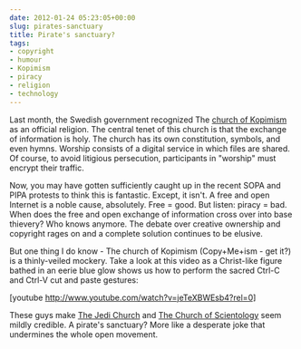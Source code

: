 ```yaml
---
date: 2012-01-24 05:23:05+00:00
slug: pirates-sanctuary
title: Pirate's sanctuary?
tags:
- copyright
- humour
- Kopimism
- piracy
- religion
- technology
---
```


Last month, the Swedish government recognized The [church of Kopimism](http://kopimistsamfundet.se/english/) as an official religion. The central tenet of this church is that the exchange of information is holy. The church has its own constitution, symbols, and even hymns. Worship consists of a digital service in which files are shared. Of course, to avoid litigious persecution, participants in "worship" must encrypt their traffic.




Now, you may have gotten sufficiently caught up in the recent SOPA and PIPA protests to think this is fantastic. Except, it isn't. A free and open Internet is a noble cause, absolutely. Free = good. But listen: piracy = bad. When does the free and open exchange of information cross over into base thievery? Who knows anymore. The debate over creative ownership and copyright rages on and a complete solution continues to be elusive.




But one thing I do know - The church of Kopimism (Copy+Me+ism - get it?) is a thinly-veiled mockery. Take a look at this video as a Christ-like figure bathed in an eerie blue glow shows us how to perform the sacred Ctrl-C and Ctrl-V cut and paste gestures:




[youtube http://www.youtube.com/watch?v=jeTeXBWEsb4?rel=0]




These guys make [The Jedi Church](http://www.jedichurch.org/) and [The Church of Scientology](http://www.scientology.org/) seem mildly credible. A pirate's sanctuary? More like a desperate joke that undermines the whole open movement.
